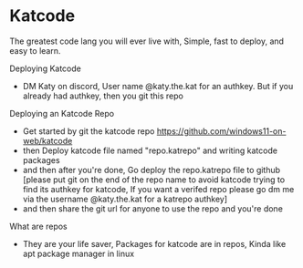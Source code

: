 # Katcode

The greatest code lang you will ever live with, Simple, fast to deploy, and easy to learn.

Deploying Katcode
- DM Katy on discord, User name @katy.the.kat for an authkey. But if you already had authkey, then you git this repo

Deploying an Katcode Repo
- Get started by git the katcode repo https://github.com/windows11-on-web/katcode
- then Deploy katcode file named "repo.katrepo" and writing katcode packages
- and then after you're done, Go deploy the repo.katrepo file to github [please put git on the end of the repo name to avoid katcode trying to find its authkey for katcode, If you want a verifed repo please go dm me via the username @katy.the.kat for a katrepo authkey]
- and then share the git url for anyone to use the repo and you're done

What are repos
- They are your life saver, Packages for katcode are in repos, Kinda like apt package manager in linux
